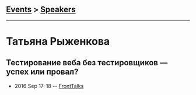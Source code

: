 ## [Events](../README.md) > [Speakers](../speakers.md)
---

# Татьяна Рыженкова

## Тестирование веба без тестировщиков — успех или провал?
- 2016 Sep 17-18 -- [FrontTalks](https://events.yandex.ru/lib/talks/3931/)    
